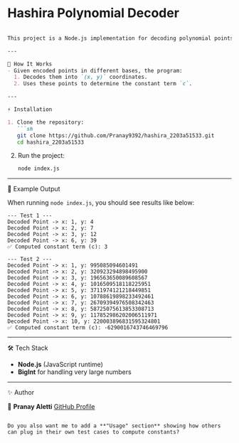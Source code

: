 # Hashira Polynomial Decoder
````markdown

This project is a Node.js implementation for decoding polynomial points and computing the **constant term (c)** of the polynomial.

---

📌 How It Works
- Given encoded points in different bases, the program:
  1. Decodes them into `(x, y)` coordinates.
  2. Uses these points to determine the constant term `c`.

---

⚡ Installation

1. Clone the repository:
   ```sh
   git clone https://github.com/Pranay9392/hashira_2203a51533.git
   cd hashira_2203a51533
````

2. Run the project:

   ```sh
   node index.js
   ```

---

🧪 Example Output

When running `node index.js`, you should see results like below:

```
--- Test 1 ---
Decoded Point -> x: 1, y: 4
Decoded Point -> x: 2, y: 7
Decoded Point -> x: 3, y: 12
Decoded Point -> x: 6, y: 39
✅ Computed constant term (c): 3

--- Test 2 ---
Decoded Point -> x: 1, y: 995085094601491
Decoded Point -> x: 2, y: 320923294898495900
Decoded Point -> x: 3, y: 196563650089608567
Decoded Point -> x: 4, y: 1016509518118225951
Decoded Point -> x: 5, y: 3711974121218449851
Decoded Point -> x: 6, y: 10788619898233492461
Decoded Point -> x: 7, y: 26709394976508342463
Decoded Point -> x: 8, y: 58725075613853308713
Decoded Point -> x: 9, y: 117852986202006511971
Decoded Point -> x: 10, y: 220003896831595324801
✅ Computed constant term (c): -6290016743746469796
```

---

 🛠 Tech Stack

* **Node.js** (JavaScript runtime)
* **BigInt** for handling very large numbers

---

✨ Author

👤 **Pranay Aletti**
[GitHub Profile](https://github.com/Pranay9392)

```

Do you also want me to add a **"Usage" section** showing how others can plug in their own test cases to compute constants?
```


